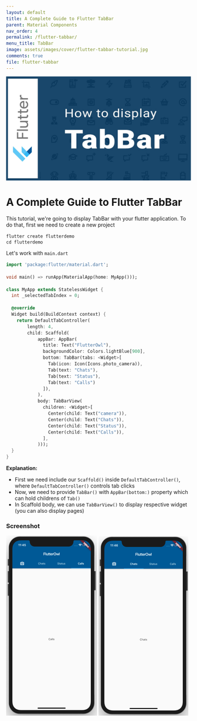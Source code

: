 ```yaml
---
layout: default
title: A Complete Guide to Flutter TabBar
parent: Material Components
nav_order: 4
permalink: /flutter-tabbar/
menu_title: TabBar
image: assets/images/cover/flutter-tabbar-tutorial.jpg
comments: true
file: flutter-tabbar
---
```


<img src="assets/images/cover/flutter-tabbar-tutorial.jpg">

# A Complete Guide to Flutter TabBar

This tutorial, we're going to display TabBar with your flutter application. To do that, first we need to create a new project

    flutter create flutterdemo
    cd flutterdemo

Let's work with `main.dart`

```dart
import 'package:flutter/material.dart';

void main() => runApp(MaterialApp(home: MyApp()));

class MyApp extends StatelessWidget {
  int _selectedTabIndex = 0;

  @override
  Widget build(BuildContext context) {
    return DefaultTabController(
        length: 4,
        child: Scaffold(
            appBar: AppBar(
              title: Text("FlutterOwl"),
              backgroundColor: Colors.lightBlue[900],
              bottom: TabBar(tabs: <Widget>[
                Tab(icon: Icon(Icons.photo_camera)),
                Tab(text: "Chats"),
                Tab(text: "Status"),
                Tab(text: "Calls")
              ]),
            ),
            body: TabBarView(
              children: <Widget>[
                Center(child: Text("camera")),
                Center(child: Text("Chats")),
                Center(child: Text("Status")),
                Center(child: Text("Calls")),
              ],
            )));
  }
}
```

**Explanation:**

- First we need include our `Scaffold()` inside `DefaultTabController()`, where `DefaultTabController()` controls tab clicks
- Now, we need to provide `TabBar()` with `AppBar(bottom:)` property which can hold childrens of `Tab()`
- In Scaffold body, we can use `TabBarView()` to display respective widget (you can also display pages)


### Screenshot

<img src="/assets/images/screenshots/components/flutter-tabbar-example1.png"> <img src="/assets/images/screenshots/components/flutter-tabbar-example2.png">